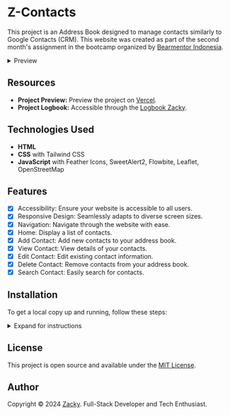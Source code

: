 # Z-Contacts

This project is an Address Book designed to manage contacts similarly to Google Contacts (CRM). This website was created as part of the second month's assignment in the bootcamp organized by [Bearmentor Indonesia](https://github.com/bearmentor-community).

<details>
  <summary>
  Preview
  </summary>
  <img src="./assets/img/preview.png" alt="Preview" style="max-width: 100%; height: auto;"/>
</details>

## Resources

- **Project Preview:** Preview the project on [Vercel](https://z-contacts.vercel.app/).
- **Project Logbook:** Accessible through the [Logbook Zacky](https://github.com/zckyachmd/logbook-zacky).

## Technologies Used

- **HTML**
- **CSS** with Tailwind CSS
- **JavaScript** with Feather Icons, SweetAlert2, Flowbite, Leaflet, OpenStreetMap

## Features

- [x] Accessibility: Ensure your website is accessible to all users.
- [x] Responsive Design: Seamlessly adapts to diverse screen sizes.
- [x] Navigation: Navigate through the website with ease.
- [x] Home: Display a list of contacts.
- [x] Add Contact: Add new contacts to your address book.
- [x] View Contact: View details of your contacts.
- [x] Edit Contact: Edit existing contact information.
- [x] Delete Contact: Remove contacts from your address book.
- [x] Search Contact: Easily search for contacts.

## Installation

To get a local copy up and running, follow these steps:

<details>
<summary>Expand for instructions</summary>

### Step

1. Clone the repository.

```bash
git clone https://github.com/zckyachmd/address-book
```

2. Navigate to the project directory.

```bash
cd address-book
```

3. Install the dependencies.

```bash
npm install
```

4. Start the development server.

```bash
npm run dev
```

5. Open the `index.html` file in your preferred browser.
</details>

## License

This project is open source and available under the [MIT License](LICENSE).

## Author

Copyright © 2024 [Zacky](https://zacky.id). Full-Stack Developer and Tech Enthusiast.
